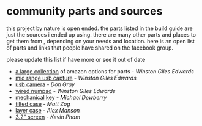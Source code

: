 # community parts and sources

this project by nature is open ended. the parts listed in the build guide are just the sources i ended up using. there are many other parts and places to get them from , depending on your needs and location. here is an open list of parts and links that people have shared on the facebook group.

please update this list if have more or see it out of date


- [a large collection](https://www.amazon.com/ideas/amzn1.account.AEMMVIUXXISB7THQPQ2ND6GH5NZQ/1U9C1U64KFWRB) of amazon options for parts - _Winston Giles Edwards_
- [mid range usb capture](https://www.amazon.com/gp/product/B07MP31B5D/) - _Winston Giles Edwards_
- [usb camera](https://www.aliexpress.com/item/32782421627.html) - _Don Gray_
- [wired numpad](https://www.amazon.com/dp/B01E8TTWZ2/) - _Winston Giles Edwards_
- [mechanical key](https://www.amazon.com/dp/B07KSSDMQV) - _Michael Dewberry_
- [tilted case](https://www.amazon.com/gp/product/B07B5YG4LC/) - _Matt Zog_
- [layer case](https://www.aliexpress.com/item/32944145125.html) - _Alex Manson_ 
- [3.2" screen](https://www.conrad.com/p/joy-it-rb-tft32-v2-touchscreen-unit-81-cm-32-inch-320-x-240-p-compatible-with-raspberry-pi-backlighting-1380381) - _Kevin Pham_

